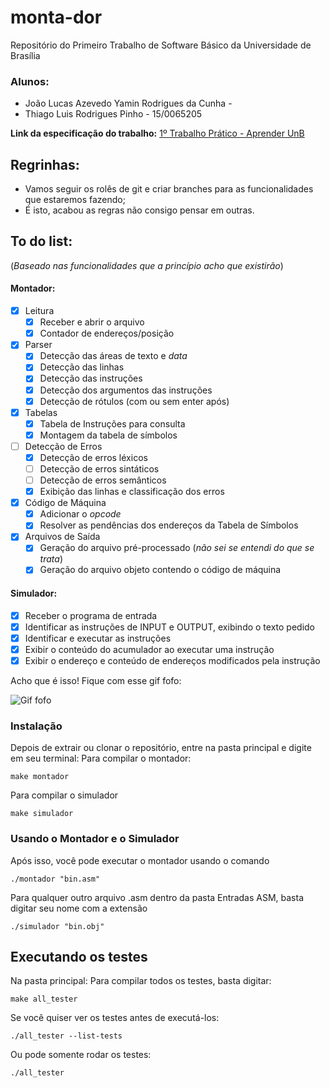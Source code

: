 # monta-dor
Repositório do Primeiro Trabalho de Software Básico da Universidade de Brasília

### Alunos:
- João Lucas Azevedo Yamin Rodrigues da Cunha - 
- Thiago Luis Rodrigues Pinho - 15/0065205

**Link da especificação do trabalho:** [1º Trabalho Prático - Aprender UnB](https://aprender.ead.unb.br/pluginfile.php/724430/mod_resource/content/0/Trabalho1.pdf)

## Regrinhas:
- Vamos seguir os rolês de git e criar branches para as funcionalidades que estaremos fazendo;
- É isto, acabou as regras não consigo pensar em outras.

## To do list:

(*Baseado nas funcionalidades que a princípio acho que existirão*)
#### Montador:
  - [x] Leitura
    - [x] Receber e abrir o arquivo
    - [x] Contador de endereços/posição 
  - [x] Parser
    - [x] Detecção das áreas de texto e *data*
    - [x] Detecção das linhas
    - [x] Detecção das instruções
    - [x] Detecção dos argumentos das instruções
    - [x] Detecção de rótulos (com ou sem enter após)
  - [x] Tabelas
    - [x] Tabela de Instruções para consulta
    - [x] Montagem da tabela de símbolos
  - [ ] Detecção de Erros
    - [x] Detecção de erros léxicos
    - [ ] Detecção de erros sintáticos
    - [ ] Detecção de erros semânticos
    - [x] Exibição das linhas e classificação dos erros
  - [x] Código de Máquina
    - [x] Adicionar o *opcode*
    - [x] Resolver as pendências dos endereços da Tabela de Símbolos
  - [x] Arquivos de Saída
    - [x] Geração do arquivo pré-processado (*não sei se entendi do que se trata*)
    - [x] Geração do arquivo objeto contendo o código de máquina
 #### Simulador:
   - [x] Receber o programa de entrada
   - [x] Identificar as instruções de INPUT e OUTPUT, exibindo o texto pedido
   - [x] Identificar e executar as instruções
   - [x] Exibir o conteúdo do acumulador ao executar uma instrução
   - [x] Exibir o endereço e conteúdo de endereços modificados pela instrução

 Acho que é isso! Fique com esse gif fofo:

 ![Gif fofo](https://media.giphy.com/media/4Zo41lhzKt6iZ8xff9/giphy.gif "Cachorrinhoooo")


### Instalação

Depois de extrair ou clonar o repositório, entre na pasta principal e digite em seu terminal:
Para compilar o montador:
```
make montador
```

Para compilar o simulador
```
make simulador
```


### Usando o Montador e o Simulador
Após isso, você pode executar o montador usando o comando
```
./montador "bin.asm"
```
Para qualquer outro arquivo .asm dentro da pasta Entradas ASM, basta digitar seu nome com a extensão

```
./simulador "bin.obj"
```

## Executando os testes

Na pasta principal:
Para compilar todos os testes, basta digitar:
```
make all_tester
```
Se você quiser ver os testes antes de executá-los:
```
./all_tester --list-tests
```
Ou pode somente rodar os testes:
```
./all_tester
```